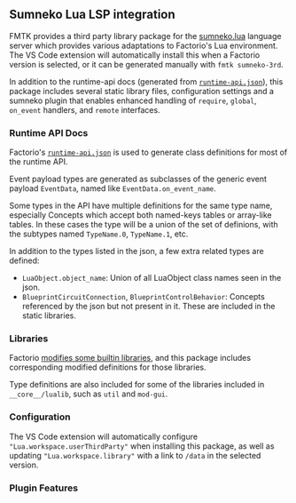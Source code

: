 ## Sumneko Lua LSP integration

FMTK provides a third party library package for the [sumneko.lua](https://marketplace.visualstudio.com/items?itemName=sumneko.lua) language server which provides various adaptations to Factorio's Lua environment. The VS Code extension will automatically install this when a Factorio version is selected, or it can be generated manually with `fmtk sumneko-3rd`.

In addition to the runtime-api docs (generated from [`runtime-api.json`](https://lua-api.factorio.com/latest/json-docs.html)), this package includes several static library files, configuration settings and a sumneko plugin that enables enhanced handling of `require`, `global`, `on_event` handlers, and `remote` interfaces.


### Runtime API Docs

Factorio's [`runtime-api.json`](https://lua-api.factorio.com/latest/json-docs.html) is used to generate class definitions for most of the runtime API.

Event payload types are generated as subclasses of the generic event payload `EventData`, named like `EventData.on_event_name`.

Some types in the API have multiple definitions for the same type name, especially Concepts which accept both named-keys tables or array-like tables. In these cases the type will be a union of the set of definions, with the subtypes named `TypeName.0`, `TypeName.1`, etc.

In addition to the types listed in the json, a few extra related types are defined:
 * `LuaObject.object_name`: Union of all LuaObject class names seen in the json.
 * `BlueprintCircuitConnection`, `BlueprintControlBehavior`: Concepts referenced by the json but not present in it. These are included in the static libraries.

### Libraries

Factorio [modifies some builtin libraries](https://lua-api.factorio.com/latest/Libraries.html), and this package includes corresponding modified definitions for those libraries.

Type definitions are also included for some of the libraries included in `__core__/lualib`, such as `util` and `mod-gui`.

### Configuration

The VS Code extension will automatically configure `"Lua.workspace.userThirdParty"` when installing this package, as well as updating `"Lua.workspace.library"` with a link to `/data` in the selected version.

### Plugin Features
